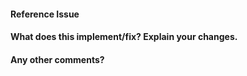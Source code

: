 <!--
Thanks for contributing a pull request! 
-->
#### Reference Issue
<!-- Example: Fixes #1234 -->


#### What does this implement/fix? Explain your changes.


#### Any other comments?

